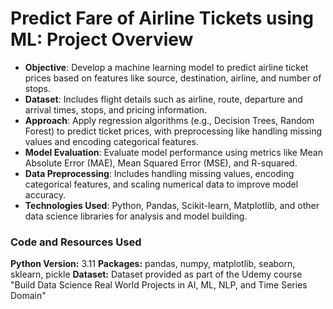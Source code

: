 # Predict Fare of Airline Tickets using ML: Project Overview
- **Objective**: Develop a machine learning model to predict airline ticket prices based on features like source, destination, airline, and number of stops.
- **Dataset**: Includes flight details such as airline, route, departure and arrival times, stops, and pricing information.
- **Approach**: Apply regression algorithms (e.g., Decision Trees, Random Forest) to predict ticket prices, with preprocessing like handling missing values and encoding categorical features.
- **Model Evaluation**: Evaluate model performance using metrics like Mean Absolute Error (MAE), Mean Squared Error (MSE), and R-squared.
- **Data Preprocessing**: Includes handling missing values, encoding categorical features, and scaling numerical data to improve model accuracy.
- **Technologies Used**: Python, Pandas, Scikit-learn, Matplotlib, and other data science libraries for analysis and model building.

 ### Code and Resources Used
 **Python Version:** 3.11
 **Packages:** pandas, numpy, matplotlib, seaborn, sklearn, pickle
 **Dataset:** Dataset provided as part of the Udemy course "Build Data Science Real World Projects in AI, ML, NLP, and Time Series Domain"
 
